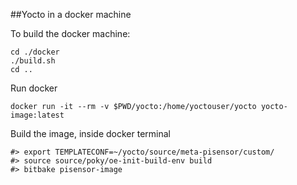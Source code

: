 ##Yocto in a docker machine

To build the docker machine:
```
cd ./docker
./build.sh
cd ..
```

Run docker
```
docker run -it --rm -v $PWD/yocto:/home/yoctouser/yocto yocto-image:latest
```

Build the image, inside docker terminal
```
#> export TEMPLATECONF=~/yocto/source/meta-pisensor/custom/
#> source source/poky/oe-init-build-env build
#> bitbake pisensor-image 
```
